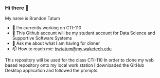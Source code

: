 ### Hi there 👋

<!--
**bwtatum/bwtatum** is a ✨ _special_ ✨ repository because its `README.md` (this file) appears on your GitHub profile.
-->
My name is Brandon Tatum

- 🔭 I’m currently working on CTI-110
- 🌱 This Github account will be my student account for Data Science and Supportive Software Systems
- 💬 Ask me about what I am having for dinner
- 📫 How to reach me: bwtatum@my.waketech.edu


This repository will be used for the class CTI-110
In order to clone my web based repository onto my local work station I downloaded the GitHub Desktop application and followed the prompts.

